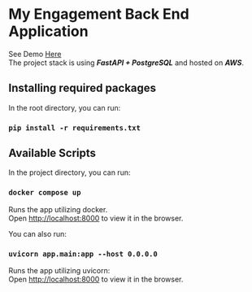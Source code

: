 # My Engagement Back End Application

See Demo [Here](https://seananandsonia.com)\
The project stack is using ***FastAPI + PostgreSQL*** and hosted on ***AWS***.

## Installing required packages

In the root directory, you can run:

### `pip install -r requirements.txt`

## Available Scripts

In the project directory, you can run:

### `docker compose up`

Runs the app utilizing docker.\
Open [http://localhost:8000](http://localhost:8000) to view it in the browser.


You can also run:

### `uvicorn app.main:app --host 0.0.0.0`

Runs the app utilizing uvicorn:\
Open [http://localhost:8000](http://localhost:8000) to view it in the browser.
